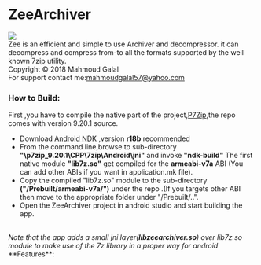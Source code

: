 # ZeeArchiver
![](https://github.com/mahmoudgalal/ZeeArchiver/raw/master/app/src/main/res/drawable-hdpi/zeearchiver.png)      
Zee is an efficient and simple to use Archiver and decompressor. it can decompress and compress from-to all the formats supported by the well known 7zip utility. <br/>Copyright © 2018 Mahmoud Galal <br/>For support contact me:mahmoudgalal57@yahoo.com
<br/>
### How to Build:<br/>
First ,you have to compile the native part of the project,[P7Zip](http://p7zip.sourceforge.net/),the repo comes with version 9.20.1 source.
  - Download [Android NDK](https://developer.android.com/ndk/)  ,version <b>r18b</b> recommended 
  - From the command line,browse to sub-directory <b>"\p7zip_9.20.1\CPP\7zip\Android\jni"</b> and invoke <b>"ndk-build"</b>
  The first native module <b>"lib7z.so"</b> get compiled for the <b>armeabi-v7a</b> ABI (You can add other ABIs if you want in application.mk file).
  - Copy the compiled "lib7z.so" module to the sub-directory <b>("/Prebuilt/armeabi-v7a/")</b> under the repo .(If you targets other ABI then move to the
  appropriate folder under "/Prebuilt/..".
  - Open the ZeeArchiver project in android studio and start building the app.
<br/>
<i>Note that the app adds a small jni layer(<b>libzeearchiver.so</b>) over lib7z.so module to make use of the 7z library in a proper way for android</i>
**Features**:
